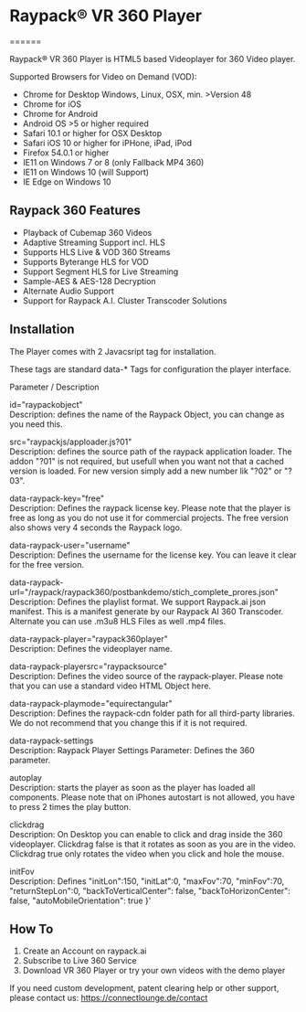 # Raypack® VR 360 Player
======
           
Raypack® VR 360 Player is HTML5 based Videoplayer for 360 Video player.

Supported Browsers for Video on Demand (VOD):
- Chrome for Desktop Windows, Linux, OSX, min. >Version 48
- Chrome for iOS
- Chrome for Android
- Android OS >5 or higher required
- Safari 10.1 or higher for OSX Desktop
- Safari iOS 10 or higher for iPHone, iPad, iPod
- Firefox 54.0.1 or higher
- IE11 on Windows 7 or 8 (only Fallback MP4 360)
- IE11 on Windows 10 (will Support)
- IE Edge on Windows 10

Raypack 360 Features
--------

* Playback of Cubemap 360 Videos
* Adaptive Streaming Support incl. HLS
* Supports HLS Live & VOD 360 Streams
* Supports Byterange HLS for VOD
* Support Segment HLS for Live Streaming
* Sample-AES & AES-128 Decryption
* Alternate Audio Support
* Support for Raypack A.I. Cluster Transcoder Solutions

Installation
------------

The Player comes with 2 Javacsript tag for installation.

These tags are standard data-* Tags for configuration the player interface.

Parameter / Description

id="raypackobject"<br>
Description: defines the name of the Raypack Object, you can change as you need this.

src="raypackjs/apploader.js?01"<br>
Description: defines the source path of the raypack application loader. The addon "?01" is not required, but usefull when you want not that a cached version is loaded. For new version simply add a new number lik "?02" or "?03". 

data-raypack-key="free"<br>
Description: Defines the raypack license key. Please note that the player is free as long as you do not use it for commercial projects. The free version also shows very 4 seconds the Raypack logo.

data-raypack-user="username"<br>
Description: Defines the username for the license key. You can leave it clear for the free version.

data-raypack-url="/raypack/raypack360/postbankdemo/stich_complete_prores.json"<br>
Description: Defines the playlist format. We support Raypack.ai json manifest. This is a manifest generate by our Raypack AI 360 Transcoder. Alternate you can use .m3u8 HLS Files as well .mp4 files.

data-raypack-player="raypack360player" <br>
Description: Defines the videoplayer name.

data-raypack-playersrc="raypacksource" <br>
Description: Defines the video source of the raypack-player. Please note that you can use a standard video HTML Object here.

data-raypack-playmode="equirectangular" <br>
Description: Defines the raypack-cdn folder path for all third-party libraries. We do not recommend that you change this if it is not required.

data-raypack-settings <br>
Description: Raypack Player Settings Parameter: Defines the 360 parameter.

autoplay <br>
Description: starts the player as soon as the player has loaded all components. Please note that on iPhones autostart is not allowed, you have to press 2 times the play button.

clickdrag <br>
Description: On Desktop you can enable to click and drag inside the 360 videoplayer. Clickdrag false is that it rotates as soon as you are in the video. Clickdrag true only rotates the video when you click and hole the mouse.

initFov <br>
Description: Defines 
      "initLon":150,
      "initLat":0,
      "maxFov":70,
      "minFov":70,
      "returnStepLon":0,
      "backToVerticalCenter": false,
      "backToHorizonCenter": false,
      "autoMobileOrientation": true
    }'


<script id="raypackobject" 
  type="text/javascript" 
  src="raypackjs/apploader.js?01"
  data-raypack-key="free" 
  data-raypack-user="onlinelib" 
  data-raypack-url="/raypack/raypack360/postbankdemo/stich_complete_prores.json"
  data-raypack-player="raypack360player" 
  data-raypack-playersrc="raypacksource"
  data-raypack-playmode="equirectangular"
  data-raypack-cdn="raypackjs"
  data-raypack-settings='{
      "autoplay":false,
      "clickdrag":true,
      "initFov":70,
      "initLon":150,
      "initLat":0,
      "maxFov":70,
      "minFov":70,
      "returnStepLon":0,
      "backToVerticalCenter": false,
      "backToHorizonCenter": false,
      "autoMobileOrientation": true
    }'

    data-raypack-streamsettings='{         
          "startPosition":0,
          "startLevel":4,
          "capLevelToPlayerSize":false,
          "debug":false,
          "initialLiveManifestSize":0,
          "maxBufferLength":30,
          "maxMaxBufferLength":10,
          "maxBufferSize":60000,
          "maxBufferHole":0.5,
          "maxSeekHole":2,
          "lowBufferWatchdogPeriod":0.5,
          "highBufferWatchdogPeriod":3,
          "nudgeOffset":0.1,
          "nudgeMaxRetry":3,
          "maxFragLookUpTolerance":0.2,
          "liveSyncDurationCount":0,
          "liveMaxLatencyDurationCount":10,
          "enableWorker":true,
          "enableSoftwareAES":false,
          "manifestLoadingTimeOut":10000,
          "manifestLoadingMaxRetry":3,
          "manifestLoadingRetryDelay":500,
          "manifestLoadingMaxRetryTimeout":14000,     
          "levelLoadingTimeOut":10000,
          "levelLoadingMaxRetry":4,
          "levelLoadingRetryDelay":500,
          "levelLoadingMaxRetryTimeout":64000,
          "fragLoadingTimeOut":20000,
          "fragLoadingMaxRetry":6,
          "fragLoadingRetryDelay":500,
          "fragLoadingMaxRetryTimeout":64000,
          "startFragPrefech":false,
          "appendErrorMaxRetry":3,
          "enableCEA708Captions":true,
          "stretchShortVideoTrack":true,
          "forceKeyFrameOnDiscontinuity":true,
          "abrEwmaFastLive":5.0,
          "abrEwmaSlowLive":9.0,
          "abrEwmaFastVoD":4.0,
          "abrEwmaSlowVoD":15.0,
          "abrEwmaDefaultEstimate":500000,
          "abrBandWidthFactor":0.8,
          "abrBandWidthUpFactor":0.7,
          "minAutoBitrate":0
    }'
  > 
 

</script>

How To
-------
1) Create an Account on raypack.ai
2) Subscribe to Live 360 Service
3) Download VR 360 Player or try your own videos with the demo player

If you need custom development, patent clearing help or other support, please contact us: https://connectlounge.de/contact
